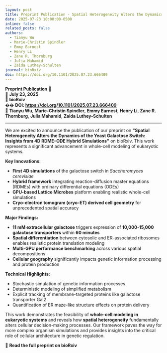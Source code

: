 ```yaml
---
layout: post
title: Preprint Publication - Spatial Heterogeneity Alters the Dynamics of the Yeast Galactose Switch: Insights from 4D RDME–ODE Hybrid Simulations
date: 2025-07-23 10:00:00-0500
inline: false
related_posts: false
authors:
  - Tianyu Wu
  - Marie-Christin Spindler
  - Emmy Earnest
  - Henry Li
  - Zane R. Thornburg
  - Julia Mahamid
  - Zaida Luthey-Schulten
journal: bioRxiv
doi: https://doi.org/10.1101/2025.07.23.666409
---
```


**Preprint Publication** 🔬  
📅 **July 23, 2025**  
📄 **bioRxiv**  
�� **DOI: https://doi.org/10.1101/2025.07.23.666409**  
👥 **Tianyu Wu**, **Marie-Christin Spindler**, **Emmy Earnest**, **Henry Li**, **Zane R. Thornburg**, **Julia Mahamid**, **Zaida Luthey-Schulten**

---

We are excited to announce the publication of our preprint on **"Spatial Heterogeneity Alters the Dynamics of the Yeast Galactose Switch: Insights from 4D RDME–ODE Hybrid Simulations"** on bioRxiv. This work represents a significant advancement in whole-cell modeling of eukaryotic systems.

**Key Innovations:**

- **First 4D simulations** of the galactose switch in _Saccharomyces cerevisiae_
- **Hybrid framework** integrating reaction-diffusion master equations (RDMEs) with ordinary differential equations (ODEs)
- **GPU-based Lattice Microbes** platform enabling realistic whole-cell simulations
- **Cryo-electron tomogram (cryo-ET) derived cell geometry** for unprecedented spatial accuracy

**Major Findings:**

- **11 mM extracellular galactose** triggers expression of **10,000-15,000 galactose transporters** within **60 minutes**
- **Spatial differentiation** between cytosolic and ER-associated ribosomes enables realistic protein translation modeling
- **Multi-GPU performance benchmarking** across various spatial decompositions
- **Cellular geography** significantly impacts genetic information processing and protein production

**Technical Highlights:**

- Stochastic simulation of genetic information processes
- Deterministic modeling of simplified metabolism
- Explicit tracking of membrane-targeted proteins like galactose transporter Gal2
- Quantification of ER maze-like structure effects on protein delivery

This work demonstrates the feasibility of **whole-cell modeling in eukaryotic systems** and reveals how **spatial heterogeneity** fundamentally alters cellular decision-making processes. Our framework paves the way for more complex organism simulations and provides insights into the critical role of cellular architecture in genetic regulation.

🔬 **Read the full preprint on bioRxiv**
